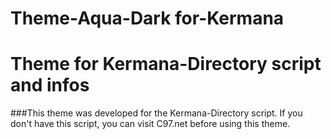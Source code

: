# Theme-Aqua-Dark for-Kermana
# Theme for Kermana-Directory script and infos
###This theme was developed for the Kermana-Directory script. If you don't have this script, you can visit C97.net before using this theme.
